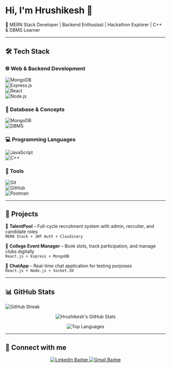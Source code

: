 # Hi, I'm Hrushikesh 👋  
🚀 MERN Stack Developer | Backend Enthusiast | Hackathon Explorer | C++ & DBMS Learner

---

## 🛠️ Tech Stack

### 🌐 Web & Backend Development  
![MongoDB](https://img.shields.io/badge/MongoDB-4EA94B?style=for-the-badge&logo=mongodb&logoColor=white)  
![Express.js](https://img.shields.io/badge/Express.js-000000?style=for-the-badge&logo=express&logoColor=white)  
![React](https://img.shields.io/badge/React-20232A?style=for-the-badge&logo=react&logoColor=61DAFB)  
![Node.js](https://img.shields.io/badge/Node.js-339933?style=for-the-badge&logo=nodedotjs&logoColor=white)

### 💾 Database & Concepts  
![MongoDB](https://img.shields.io/badge/MongoDB-4EA94B?style=for-the-badge&logo=mongodb&logoColor=white)  
![DBMS](https://img.shields.io/badge/DBMS-003B57?style=for-the-badge&logo=database&logoColor=white)

### 💻 Programming Languages  
![JavaScript](https://img.shields.io/badge/JavaScript-F7DF1E?style=for-the-badge&logo=javascript&logoColor=black)  
![C++](https://img.shields.io/badge/C++-00599C?style=for-the-badge&logo=c%2B%2B&logoColor=white)

### 🧰 Tools  
![Git](https://img.shields.io/badge/Git-F05032?style=for-the-badge&logo=git&logoColor=white)  
![GitHub](https://img.shields.io/badge/GitHub-181717?style=for-the-badge&logo=github&logoColor=white)  
![Postman](https://img.shields.io/badge/Postman-FF6C37?style=for-the-badge&logo=postman&logoColor=white)

---

## 🌟 Projects

🔹 **TalentPool** – Full-cycle recruitment system with admin, recruiter, and candidate roles  
`MERN Stack + JWT Auth + Cloudinary`

🔹 **College Event Manager** – Book slots, track participation, and manage clubs digitally  
`React.js + Express + MongoDB`

🔹 **ChatApp** – Real-time chat application for testing purposes  
`React.js + Node.js + Socket.IO`

---

## 📊 GitHub Stats  
![GitHub Streak](https://github-readme-streak-stats.herokuapp.com/?user=HrushikeshSuryawanshi83&theme=radical)

<div align="center">

![Hrushikesh's GitHub Stats](https://github-readme-stats.vercel.app/api?username=HrushikeshSuryawanshi83&show_icons=true&theme=radical&count_private=true&include_all_commits=true)

![Top Languages](https://github-readme-stats.vercel.app/api/top-langs/?username=HrushikeshSuryawanshi83&layout=compact&theme=radical)

</div>  

---

## 🤝 Connect with me

<p align="center">
  <a href="https://www.linkedin.com/in/hrushikesh-suryawanshi-05978a277" target="_blank">
    <img src="https://img.shields.io/badge/LinkedIn-0077B5?style=for-the-badge&logo=linkedin&logoColor=white" alt="LinkedIn Badge"/>
  </a>
  <a href="mailto:hrushikeshsuryawanshi832@gmail.com" target="_blank">
    <img src="https://img.shields.io/badge/Gmail-D14836?style=for-the-badge&logo=gmail&logoColor=white" alt="Gmail Badge"/>
  </a>
</p>
